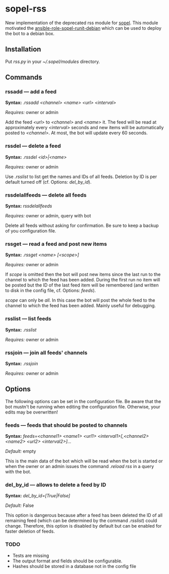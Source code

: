# sopel-rss

New implementation of the deprecated rss module for [sopel](https://github.com/sopel-irc/sopel). This module motivated the [ansible-role-sopel-runit-debian](https://github.com/RebelCodeBase/ansible-role-sopel-runit-debian) which can be used to deploy the bot to a debian box.

## Installation

Put *rss.py* in your *~/.sopel/modules* directory.

## Commands

### rssadd &mdash; add a feed

**Syntax:** *.rssadd \<channel\> \<name\> \<url\> \<interval\>*

*Requires:* owner or admin

Add the feed *\<url\>* to *\<channel\>* and *\<name\>* it. The feed will be read at approximately every *\<interval\>* seconds and new items will be automatically posted to *\<channel\>*. At most, the bot will update every 60 seconds.

### rssdel &mdash; delete a feed

**Syntax:** *.rssdel \<id\>|\<name\>*

*Requires:* owner or admin

Use *.rsslist* to list get the names and IDs of all feeds. Deletion by ID is per default turned off (cf. Options: *del_by_id*).

### rssdelallfeeds &mdash; delete all feeds

**Syntax:** *rssdelallfeeds*

*Requires:* owner or admin, query with bot

Delete all feeds without asking for confirmation. Be sure to keep a backup of you configuration file.

### rssget &mdash; read a feed and post new items

**Syntax:** *.rssget \<name\> [\<scope\>]*

*Requires:* owner or admin

If *scope* is omitted then the bot will post new items since the last run to the channel to which the feed has been added. During the first run no item will be posted but the ID of the last feed item will be remembered (and written to disk in the config file, cf. Options: *feeds*).

*scope* can only be *all*. In this case the bot will post the whole feed to the channel to which the feed has been added. Mainly useful for debugging.

### rsslist &mdash; list feeds

**Syntax:** *.rsslist*

*Requires:* owner or admin

### rssjoin &mdash; join all feeds' channels

**Syntax:** *.rssjoin*

*Requires:* owner or admin

## Options

The following options can be set in the configuration file. Be aware that the bot mustn't be running when editing the configuration file. Otherwise, your edits may be overwritten!

### feeds &mdash; feeds that should be posted to channels

**Syntax:** *feeds=\<channel1\> \<name1\> \<url1\> \<interval1\>[,\<channel2\> \<name2\> \<url2\> \<interval2\>]...*

*Default:* empty

This is the main data of the bot which will be read when the bot is started or when the owner or an admin issues the command *.reload rss* in a query with the bot.

### del_by_id &mdash; allows to delete a feed by ID

**Syntax:** *del_by_id=[True|False]*

*Default:* False

This option is dangerous because after a feed has been deleted the ID of all remaining feed (which can be determined by the command *.rsslist*) could change. Therefore, this option is disabled by default but can be enabled for faster deletion of feeds.

### TODO

* Tests are missing
* The output format and fields should be configurable.
* Hashes should be stored in a database not in the config file